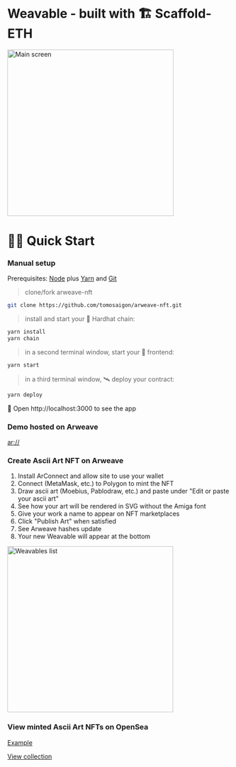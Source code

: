 # Weavable - built with 🏗 Scaffold-ETH

<img width="375" alt="Main screen" src="https://user-images.githubusercontent.com/1016509/144363859-3ba08cc7-6435-4927-af8d-62d321e7ca82.png">

# 🏄‍♂️ Quick Start

### Manual setup

Prerequisites: [Node](https://nodejs.org/en/download/) plus [Yarn](https://classic.yarnpkg.com/en/docs/install/) and [Git](https://git-scm.com/downloads)

> clone/fork arweave-nft

```bash
git clone https://github.com/tomosaigon/arweave-nft.git
```

> install and start your 👷‍ Hardhat chain:

```bash
yarn install
yarn chain
```

> in a second terminal window, start your 📱 frontend:

```bash
yarn start
```

> in a third terminal window, 🛰 deploy your contract:

```bash
yarn deploy
```

📱 Open http://localhost:3000 to see the app

### Demo hosted on Arweave

[ar://](https://arweave.net/3KKKVjzPpUg7st5ZZB6GMrM5Ooyb2B_Pb_RptqafkWI)

### Create Ascii Art NFT on Arweave

1. Install ArConnect and allow site to use your wallet
2. Connect (MetaMask, etc.) to Polygon to mint the NFT
3. Draw ascii art (Moebius, Pablodraw, etc.) and paste under "Edit or paste your ascii art"
4. See how your art will be rendered in SVG without the Amiga font
5. Give your work a name to appear on NFT marketplaces
6. Click "Publish Art" when satisfied
7. See Arweave hashes update
8. Your new Weavable will appear at the bottom

<img width="374" alt="Weavables list" src="https://user-images.githubusercontent.com/1016509/144363905-a3d45ea0-5706-4258-8010-bcbddf41989a.png">

### View minted Ascii Art NFTs on OpenSea

[Example](https://opensea.io/assets/matic/0x41089978cfc8ab82f17870382707f7ba087b4386/2)

[View collection](https://opensea.io/collection/weavable)


